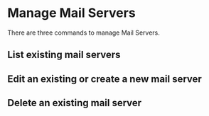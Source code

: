 # Manage Mail Servers

There are three commands to manage Mail Servers.

## List existing mail servers



## Edit an existing or create a new mail server

## Delete an existing mail server

